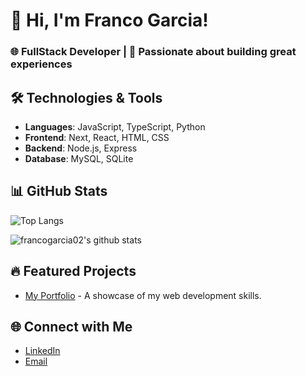# 👋 Hi, I'm Franco Garcia!
### 🌐 FullStack Developer | 🚀 Passionate about building great experiences

## 🛠️ Technologies & Tools
- **Languages**: JavaScript, TypeScript, Python
- **Frontend**: Next, React, HTML, CSS
- **Backend**: Node.js, Express
- **Database**: MySQL, SQLite


## 📊 GitHub Stats
![Top Langs](https://github-readme-stats.vercel.app/api/top-langs/?username=francogarcia02&hide=html&theme=radical&title_color=blue&layout=compact)

![francogarcia02's github stats](https://github-readme-stats.vercel.app/api?username=francogarcia02&show_icons=true&theme=radical&title_color=blue&include_all_commits=true)

## 🔥 Featured Projects
- [My Portfolio](https://francogarcia02.github.io/) - A showcase of my web development skills.

## 🌐 Connect with Me
- [LinkedIn](https://www.linkedin.com/in/francogarcia02fcg)
- [Email](mailto:francoalbertogarcia2017@gmail.com)
